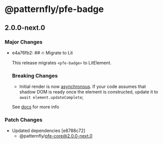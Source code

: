 # @patternfly/pfe-badge

## 2.0.0-next.0
### Major Changes

- e4a76fb2: ## 🔥 Migrate to Lit
  
  This release migrates `<pfe-badge>` to LitElement.
  
  ### Breaking Changes
  - Initial render is now [asynchronous](https://lit.dev/docs/components/lifecycle/#reactive-update-cycle).
    If your code assumes that shadow DOM is ready once the element is constructed, update it to `await element.updateComplete`;
  
  See [docs](https://patternflyelements.org/components/badge/) for more info

### Patch Changes

- Updated dependencies [e8788c72]
  - @patternfly/pfe-core@2.0.0-next.0
